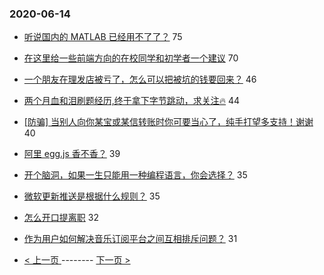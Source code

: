 ### 2020-06-14 
- [听说国内的 MATLAB 已经用不了了？](https://www.v2ex.com/t/681357) 75
- [在这里给一些前端方向的在校同学和初学者一个建议](https://www.v2ex.com/t/681336) 70
- [一个朋友在理发店被亏了，怎么可以把被坑的钱要回来？](https://www.v2ex.com/t/681335) 46
- [两个月血和泪刷题经历,终于拿下字节跳动，求关注🔥](https://www.v2ex.com/t/681421) 44
- [[防骗] 当别人向你某宝或某信转账时你可要当心了，纯手打望多支持！谢谢](https://www.v2ex.com/t/681415) 40
- [阿里 egg.js 香不香？](https://www.v2ex.com/t/681393) 39
- [开个脑洞，如果一生只能用一种编程语言，你会选择？](https://www.v2ex.com/t/681312) 35
- [微软更新推送是根据什么规则？](https://www.v2ex.com/t/681377) 35
- [怎么开口提离职](https://www.v2ex.com/t/681375) 32
- [作为用户如何解决音乐订阅平台之间互相排斥问题？](https://www.v2ex.com/t/681403) 31 

- [ < 上一页 ](https://github.com/able8/v2ex-hot-record/blob/master/2020-06-13.md) -------- [ 下一页 > ](https://github.com/able8/v2ex-hot-record/blob/master/2020-06-15.md)